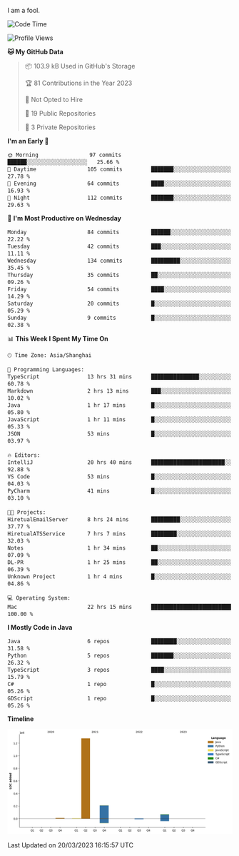 I am a fool.

<!--START_SECTION:waka-->
![Code Time](http://img.shields.io/badge/Code%20Time-189%20hrs%2042%20mins-blue)

![Profile Views](http://img.shields.io/badge/Profile%20Views-8-blue)

**🐱 My GitHub Data** 

> 📦 103.9 kB Used in GitHub's Storage 
 > 
> 🏆 81 Contributions in the Year 2023
 > 
> 🚫 Not Opted to Hire
 > 
> 📜 19 Public Repositories 
 > 
> 🔑 3 Private Repositories 
 > 
**I'm an Early 🐤** 

```text
🌞 Morning                97 commits          ██████░░░░░░░░░░░░░░░░░░░   25.66 % 
🌆 Daytime                105 commits         ███████░░░░░░░░░░░░░░░░░░   27.78 % 
🌃 Evening                64 commits          ████░░░░░░░░░░░░░░░░░░░░░   16.93 % 
🌙 Night                  112 commits         ███████░░░░░░░░░░░░░░░░░░   29.63 % 
```
📅 **I'm Most Productive on Wednesday** 

```text
Monday                   84 commits          ██████░░░░░░░░░░░░░░░░░░░   22.22 % 
Tuesday                  42 commits          ███░░░░░░░░░░░░░░░░░░░░░░   11.11 % 
Wednesday                134 commits         █████████░░░░░░░░░░░░░░░░   35.45 % 
Thursday                 35 commits          ██░░░░░░░░░░░░░░░░░░░░░░░   09.26 % 
Friday                   54 commits          ████░░░░░░░░░░░░░░░░░░░░░   14.29 % 
Saturday                 20 commits          █░░░░░░░░░░░░░░░░░░░░░░░░   05.29 % 
Sunday                   9 commits           █░░░░░░░░░░░░░░░░░░░░░░░░   02.38 % 
```


📊 **This Week I Spent My Time On** 

```text
🕑︎ Time Zone: Asia/Shanghai

💬 Programming Languages: 
TypeScript               13 hrs 31 mins      ███████████████░░░░░░░░░░   60.78 % 
Markdown                 2 hrs 13 mins       ███░░░░░░░░░░░░░░░░░░░░░░   10.02 % 
Java                     1 hr 17 mins        █░░░░░░░░░░░░░░░░░░░░░░░░   05.80 % 
JavaScript               1 hr 11 mins        █░░░░░░░░░░░░░░░░░░░░░░░░   05.33 % 
JSON                     53 mins             █░░░░░░░░░░░░░░░░░░░░░░░░   03.97 % 

🔥 Editors: 
IntelliJ                 20 hrs 40 mins      ███████████████████████░░   92.88 % 
VS Code                  53 mins             █░░░░░░░░░░░░░░░░░░░░░░░░   04.03 % 
PyCharm                  41 mins             █░░░░░░░░░░░░░░░░░░░░░░░░   03.10 % 

🐱‍💻 Projects: 
HiretualEmailServer      8 hrs 24 mins       █████████░░░░░░░░░░░░░░░░   37.77 % 
HiretualATSService       7 hrs 7 mins        ████████░░░░░░░░░░░░░░░░░   32.03 % 
Notes                    1 hr 34 mins        ██░░░░░░░░░░░░░░░░░░░░░░░   07.09 % 
DL-PR                    1 hr 25 mins        ██░░░░░░░░░░░░░░░░░░░░░░░   06.39 % 
Unknown Project          1 hr 4 mins         █░░░░░░░░░░░░░░░░░░░░░░░░   04.86 % 

💻 Operating System: 
Mac                      22 hrs 15 mins      █████████████████████████   100.00 % 
```

**I Mostly Code in Java** 

```text
Java                     6 repos             ████████░░░░░░░░░░░░░░░░░   31.58 % 
Python                   5 repos             ███████░░░░░░░░░░░░░░░░░░   26.32 % 
TypeScript               3 repos             ████░░░░░░░░░░░░░░░░░░░░░   15.79 % 
C#                       1 repo              █░░░░░░░░░░░░░░░░░░░░░░░░   05.26 % 
GDScript                 1 repo              █░░░░░░░░░░░░░░░░░░░░░░░░   05.26 % 
```



**Timeline**

![Lines of Code chart](https://raw.githubusercontent.com/VeejaLiu/VeejaLiu/master/assets/bar_graph.png)


 Last Updated on 20/03/2023 16:15:57 UTC
<!--END_SECTION:waka-->
